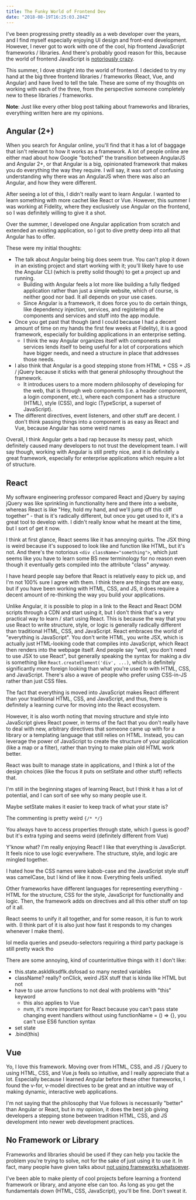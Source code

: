 ```yaml
---
title: The Funky World of Frontend Dev
date: "2018-08-19T16:25:03.284Z"
---
```


I've been progressing pretty steadily as a web developer over the years, and I find myself especially enjoying UI design and front-end development. However, I never got to work with one of the cool, hip frontend JavaScript frameworks / libraries. And there's probably good reason for this, because the world of frontend JavaScript is [notoriously crazy](https://hackernoon.com/how-it-feels-to-learn-javascript-in-2016-d3a717dd577f).

This summer, I dove straight into the world of frontend. I decided to try my hand at the big three frontend libraries / frameworks (React, Vue, and Angular) and have lived to tell the tale. These are some of my thoughts on working with each of the three, from the perspective someone completely new to these libraries / frameworks.

**Note**: Just like every other blog post talking about frameworks and libraries, everything written here are my opinions.

## Angular (2+)
When you search for Angular online, you'll find that it has a lot of baggage that isn't relevant to how it works as a framework. A lot of people online are either mad about how Google "botched" the transition between AngularJS and Angular 2+, or that Angular is a big, opinionated framework that makes you do everything the way they require. I will say, it was sort of confusing understanding why there was an AngularJS when there was also an Angular, and how they were different.

After seeing a lot of this, I didn't really want to learn Angular. I wanted to learn something with more cachet like React or Vue. However, this summer I was working at Fidelity, where they exclusively use Angular on the frontend, so I was definitely willing to give it a shot.

Over the summer, I developed one Angular application from scratch and extended an existing application, so I got to dive pretty deep into all that Angular has to offer.

These were my initial thoughts:
* The talk about Angular being big does seem true. You can't plop it down in an existing project and start working with it; you'll likely have to use the Angular CLI (which is pretty solid though) to get a project up and running.
    * Building with Angular feels a lot more like building a fully fledged application rather than just a simple website, which of course, is neither good nor bad. It all depends on your use cases.
    * Since Angular is a framework, it does force you to do certain things, like dependency injection, services, and registering all the components and services and stuff into the app module.
* Once you get past that though (and I could because I had a decent amount of time on my hands the first few weeks at Fidelity), it is a good framework, especially for building applications in an enterprise setting. 
    * I think the way Angular organizes itself with components and services lends itself to being useful for a lot of corporations which have bigger needs, and need a structure in place that addresses those needs.
* I also think that Angular is a good stepping stone from HTML + CSS + JS / jQuery because it sticks with that general philosophy throughout the framework.
    * It introduces users to a more modern philosophy of developing for the web, that is through web components (i.e. a header component, a login component, etc.), where each component has a structure (HTML), style (CSS), and logic (TypeScript, a superset of JavaScript).
* The different directives, event listeners, and other stuff are decent. I don't think passing things into a component is as easy as React and Vue, because Angular has some weird names

Overall, I think Angular gets a bad rap because its messy past, which definitely caused many developers to not trust the development team. I will say though, working with Angular is still pretty nice, and it is definitely a great framework, especially for enterprise applications which require a lot of structure.

## React
My software engineering professor compared React and jQuery by saying jQuery was like sprinkling in functionality here and there into a website, whereas React is like "Hey, hold my hand, and we'll jump off this cliff together" - that is it's radically different, but once you get used to it, it's a great tool to develop with. I didn't really know what he meant at the time, but I sort of get it now.

I think at first glance, React seems like it has annoying quirks. The JSX thing is weird because it's supposed to look like and function like HTML, but it's not. And there's the notorious `<div className="something">`, which just seems like you have to learn some BS new terminology for no reason even though it eventually gets compiled into the attribute "class" anyway.

I have heard people say before that React is relatively easy to pick up, and I'm not 100% sure I agree with them. I think there are things that are easy, but if you have been working with HTML, CSS, and JS, it does require a decent amount of re-thinking the way you build your applications.

Unlike Angular, it is possible to plop in a link to the React and React DOM scripts through a CDN and start using it, but I don't think that's a very practical way to learn / start using React. This is because the way that you use React to write structure, style, or logic is generally radically different than traditional HTML, CSS, and JavaScript. React embraces the world of "everything is JavaScript". You don't write HTML, you write JSX, which is actually just HTML-looking code that compiles into JavaScript, which React then renders into the webpage itself. And people say "well, you don't need to use JSX to use React", but generally speaking the syntax for making a div is something like `React.createElement('div', ...)`, which is definitely significantly more foreign looking than what you're used to with HTML, CSS, and JavaScript. There's also a wave of people who prefer using CSS-in-JS rather than just CSS files.

The fact that everything is moved into JavaScript makes React different than your traditional HTML, CSS, and JavaScript, and thus, there is definitely a learning curve for moving into the React ecosystem.

However, it is also worth noting that moving structure and style into JavaScript gives React power, in terms of the fact that you don't really have to deal with new, arbitrary directives that someone came up with for a library or a templating language that still relies on HTML. Instead, you can leverage the power of JavaScript to create the structure of your application (like a map or a filter), rather than trying to make plain old HTML work better.

React was built to manage state in applications, and I think a lot of the design choices (like the focus it puts on setState and other stuff) reflects that.

I'm still in the beginning stages of learning React, but I think it has a lot of potential, and I can sort of see why so many people use it. 

Maybe setState makes it easier to keep track of what your state is?

The commenting is pretty weird `{/* */}`

You always have to access properties through state, which I guess is good? but it's extra typing and seems weird (definitely different from Vue)

Y'know what? I'm really enjoying React! I like that everything is JavaScript. It feels nice to use logic everywhere. The structure, style, and logic are mingled together. 

I hated how the CSS names were kabob-case and the JavaScript style stuff was camelCase, but I kind of like it now. Everything feels unified.

Other frameworks have different languages for representing everything - HTML for the structure, CSS for the style, JavaScript for functionality and logic. Then, the framework adds on directives and all this other stuff on top of it all.

React seems to unify it all together, and for some reason, it is fun to work with. (I think part of it is also just how fast it responds to my changes whenever I make them).

lol media queries and pseudo-selectors requiring a third party package is still pretty wack tho

There are some annoying, kind of counterintuitive things with it I don't like:
* this.state.askldlksdflk.dsfosad so many nested variables
* className? really? onClick, weird JSX stuff that is kinda like HTML but not
* have to use arrow functions to not deal with problems with "this" keyword
    * this also applies to Vue
    * nvm, it's more important for React because you can't pass state changing event handlers without using functionName = () => {}, you can't use ES6 function syntax
* set state
* .bind(this)

## Vue
Yo, I love this framework. Moving over from HTML, CSS, and JS / jQuery to using HTML, CSS, and Vue.js feels so intuitive, and I really appreciate that a lot. Especially because I learned Angular before these other frameworks, I found the v-for, v-model directives to be great and an intuitive way of making dynamic, interactive web applications. 

I'm not saying that the philosophy that Vue follows is necessarily "better" than Angular or React, but in my opinion, it does the best job giving developers a stepping stone between tradition HTML, CSS, and JS development into newer web development practices.


## No Framework or Library
Frameworks and libraries should be used if they can help you tackle the problem you're trying to solve, not for the sake of just using it to use it. In fact, many people have given talks about [not using frameworks whatsoever](https://www.youtube.com/watch?v=k7n2xnOiWI8).

I've been able to make plenty of cool projects before learning a frontend framework or library, and anyone else can too. As long as you get the fundamentals down (HTML, CSS, JavaScript), you'll be fine. Don't sweat it.